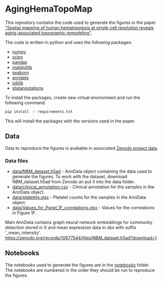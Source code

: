 # AgingHemaTopoMap

This repository contains the code used to generate the figures in the paper ["Spatial mapping of human hematopoiesis at single-cell resolution reveals aging-associated topographic remodeling"](https://doi.org/10.1182/blood.2023021280).

The code is written in python and uses the following packages:
* [numpy](https://numpy.org/)
* [scipy](https://www.scipy.org/)
* [pandas](https://pandas.pydata.org/)
* [matplotlib](https://matplotlib.org/)
* [seaborn](https://seaborn.pydata.org/)
* [anndata](https://anndata.readthedocs.io/en/latest/)
* [joblib](https://joblib.readthedocs.io/en/latest/)
* [statannotations](https://statannotations.readthedocs.io/en/latest/statannotations.html)

To install the packages, create new virtual environment and run the following command:
```bash
pip install -r requirements.txt
```

This will install the packages with the versions used in the paper.

## Data

Data to reproduce the figures is avaliable in associated [Zenodo project data](https://zenodo.org/records/10677544).

### Data files

* [data/NBM_dataset.h5ad](https://zenodo.org/records/10677544/files/NBM_dataset.h5ad) - AnnData object containing the data used to generate the figures. To work with the dataset, download NBM_dataset.h5ad from Zenodo an put it into the data folder.
* [data/clinical_annotation.csv](data/clinical_annotation.csv) - Clinical annotation for the samples in the AnnData object.
* [data/platelets.xlsx](data/platelets.xlsx) - Platelet counts for the samples in the AnnData object.
* [data/Values_for_Panel_1F_correlations.xlsx](data/Values_for_Panel_1F_correlations.xlsx) - Values for the correlations in Figure 1F.

Main AnnData contains graph neural network embeddings for community detection stored in X and mean expression data in obs with suffix '_mean_intensity'. 
https://zenodo.org/records/10677544/files/NBM_dataset.h5ad?download=1
## Notebooks

The notebooks used to generate the figures are in the [notebooks](notebooks) folder. The notebooks are numbered in the order they should be run to reproduce the figures.

